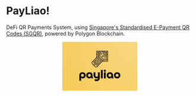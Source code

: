# PayLiao!

DeFi QR Payments System, using [Singapore's Standardised E-Payment QR Codes (SGQR)](https://www.mas.gov.sg/development/e-payments/sgqr), powered by Polygon Blockchain.

<div align="center">
<img 
  src="/assets/payliao-logo-yellow.png" 
  style="width:40% ; height:40%;"
/>
</div>
